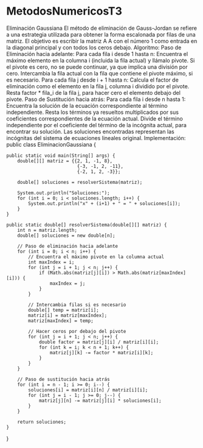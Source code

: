 # MetodosNumericosT3

Eliminación Gaussiana
  El método de eliminación de Gauss-Jordan se refiere a una estrategia utilizada para obtener la forma escalonada por filas de una matriz. 
  El objetivo es escribir la matriz A A con el número 1 como entrada en la diagonal principal y con todos los ceros debajo.
Algoritmo:
  Paso de Eliminación hacia adelante:
    Para cada fila i desde 1 hasta n:
      Encuentra el máximo elemento en la columna i (incluida la fila actual) y llámalo pivote.
      Si el pivote es cero, no se puede continuar, ya que implica una división por cero.
      Intercambia la fila actual con la fila que contiene el pivote máximo, si es necesario.
      Para cada fila j desde i + 1 hasta n:
        Calcula el factor de eliminación como el elemento en la fila j, columna i dividido por el pivote.
        Resta factor * fila_i de la fila j, para hacer cero el elemento debajo del pivote.
  Paso de Sustitución hacia atrás:
    Para cada fila i desde n hasta 1:
      Encuentra la solución de la ecuación correspondiente al término independiente.
      Resta los términos ya resueltos multiplicados por sus coeficientes correspondientes de la ecuación actual.
      Divide el término independiente por el coeficiente del término de la incógnita actual, para encontrar su solución.
  Las soluciones encontradas representan las incógnitas del sistema de ecuaciones lineales original.
Implementación:
public class EliminacionGaussiana {

    public static void main(String[] args) {
        double[][] matriz = {{2, 1, -1, 8},
                              {-3, -1, 2, -11},
                              {-2, 1, 2, -3}};
        
        double[] soluciones = resolverSistema(matriz);
        
        System.out.println("Soluciones:");
        for (int i = 0; i < soluciones.length; i++) {
            System.out.println("x" + (i+1) + " = " + soluciones[i]);
        }
    }
    
    public static double[] resolverSistema(double[][] matriz) {
        int n = matriz.length;
        double[] soluciones = new double[n];
        
        // Paso de eliminación hacia adelante
        for (int i = 0; i < n; i++) {
            // Encuentra el máximo pivote en la columna actual
            int maxIndex = i;
            for (int j = i + 1; j < n; j++) {
                if (Math.abs(matriz[j][i]) > Math.abs(matriz[maxIndex][i])) {
                    maxIndex = j;
                }
            }
            
            // Intercambia filas si es necesario
            double[] temp = matriz[i];
            matriz[i] = matriz[maxIndex];
            matriz[maxIndex] = temp;
            
            // Hacer ceros por debajo del pivote
            for (int j = i + 1; j < n; j++) {
                double factor = matriz[j][i] / matriz[i][i];
                for (int k = i; k < n + 1; k++) {
                    matriz[j][k] -= factor * matriz[i][k];
                }
            }
        }
        
        // Paso de sustitución hacia atrás
        for (int i = n - 1; i >= 0; i--) {
            soluciones[i] = matriz[i][n] / matriz[i][i];
            for (int j = i - 1; j >= 0; j--) {
                matriz[j][n] -= matriz[j][i] * soluciones[i];
            }
        }
        
        return soluciones;
    }
}
